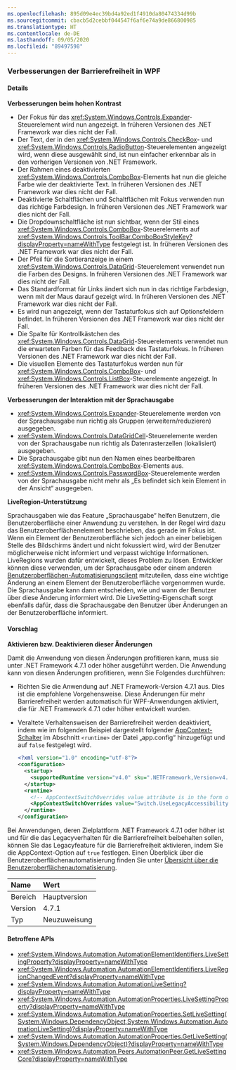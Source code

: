 ```yaml
---
ms.openlocfilehash: 895d09e4ec39bd4a92ed1f4910da80474334d99b
ms.sourcegitcommit: cbacb5d2cebbf044547f6af6e74a9de866800985
ms.translationtype: HT
ms.contentlocale: de-DE
ms.lasthandoff: 09/05/2020
ms.locfileid: "89497598"
---
```

### <a name="accessibility-improvements-in-wpf"></a>Verbesserungen der Barrierefreiheit in WPF

#### <a name="details"></a>Details

**Verbesserungen beim hohen Kontrast**

- Der Fokus für das <xref:System.Windows.Controls.Expander>-Steuerelement wird nun angezeigt. In früheren Versionen des .NET Framework war dies nicht der Fall.
- Der Text, der in den <xref:System.Windows.Controls.CheckBox>- und <xref:System.Windows.Controls.RadioButton>-Steuerelementen angezeigt wird, wenn diese ausgewählt sind, ist nun einfacher erkennbar als in den vorherigen Versionen von .NET Framework.
- Der Rahmen eines deaktivierten <xref:System.Windows.Controls.ComboBox>-Elements hat nun die gleiche Farbe wie der deaktivierte Text. In früheren Versionen des .NET Framework war dies nicht der Fall.
- Deaktivierte Schaltflächen und Schaltflächen mit Fokus verwenden nun das richtige Farbdesign. In früheren Versionen des .NET Framework war dies nicht der Fall.
- Die Dropdownschaltfläche ist nun sichtbar, wenn der Stil eines <xref:System.Windows.Controls.ComboBox>-Steuerelements auf <xref:System.Windows.Controls.ToolBar.ComboBoxStyleKey?displayProperty=nameWithType> festgelegt ist. In früheren Versionen des .NET Framework war dies nicht der Fall.
- Der Pfeil für die Sortieranzeige in einem <xref:System.Windows.Controls.DataGrid>-Steuerelement verwendet nun die Farben des Designs. In früheren Versionen des .NET Framework war dies nicht der Fall.
- Das Standardformat für Links ändert sich nun in das richtige Farbdesign, wenn mit der Maus darauf gezeigt wird. In früheren Versionen des .NET Framework war dies nicht der Fall.
- Es wird nun angezeigt, wenn der Tastaturfokus sich auf Optionsfeldern befindet. In früheren Versionen des .NET Framework war dies nicht der Fall.
- Die Spalte für Kontrollkästchen des <xref:System.Windows.Controls.DataGrid>-Steuerelements verwendet nun die erwarteten Farben für das Feedback des Tastaturfokus. In früheren Versionen des .NET Framework war dies nicht der Fall.
- Die visuellen Elemente des Tastaturfokus werden nun für <xref:System.Windows.Controls.ComboBox>- und <xref:System.Windows.Controls.ListBox>-Steuerelemente angezeigt. In früheren Versionen des .NET Framework war dies nicht der Fall.

**Verbesserungen der Interaktion mit der Sprachausgabe**

- <xref:System.Windows.Controls.Expander>-Steuerelemente werden von der Sprachausgabe nun richtig als Gruppen (erweitern/reduzieren) ausgegeben.
- <xref:System.Windows.Controls.DataGridCell>-Steuerelemente werden von der Sprachausgabe nun richtig als Datenrasterzellen (lokalisiert) ausgegeben.
- Die Sprachausgabe gibt nun den Namen eines bearbeitbaren <xref:System.Windows.Controls.ComboBox>-Elements aus.
- <xref:System.Windows.Controls.PasswordBox>-Steuerelemente werden von der Sprachausgabe nicht mehr als „Es befindet sich kein Element in der Ansicht“ ausgegeben.

**LiveRegion-Unterstützung**

Sprachausgaben wie das Feature „Sprachausgabe“ helfen Benutzern, die Benutzeroberfläche einer Anwendung zu verstehen. In der Regel wird dazu das Benutzeroberflächenelement beschrieben, das gerade im Fokus ist. Wenn ein Element der Benutzeroberfläche sich jedoch an einer beliebigen Stelle des Bildschirms ändert und nicht fokussiert wird, wird der Benutzer möglicherweise nicht informiert und verpasst wichtige Informationen. LiveRegions wurden dafür entwickelt, dieses Problem zu lösen. Entwickler können diese verwenden, um der Sprachausgabe oder einem anderen [Benutzeroberflächen-Automatisierungsclient](~/docs/framework/ui-automation/ui-automation-overview.md) mitzuteilen, dass eine wichtige Änderung an einem Element der Benutzeroberfläche vorgenommen wurde. Die Sprachausgabe kann dann entscheiden, wie und wann der Benutzer über diese Änderung informiert wird. Die LiveSetting-Eigenschaft sorgt ebenfalls dafür, dass die Sprachausgabe den Benutzer über Änderungen an der Benutzeroberfläche informiert.

#### <a name="suggestion"></a>Vorschlag

**Aktivieren bzw. Deaktivieren dieser Änderungen**

Damit die Anwendung von diesen Änderungen profitieren kann, muss sie unter .NET Framework 4.7.1 oder höher ausgeführt werden. Die Anwendung kann von diesen Änderungen profitieren, wenn Sie Folgendes durchführen:

- Richten Sie die Anwendung auf .NET Framework-Version 4.7.1 aus. Dies ist die empfohlene Vorgehensweise. Diese Änderungen für mehr Barrierefreiheit werden automatisch für WPF-Anwendungen aktiviert, die für .NET Framework 4.7.1 oder höher entwickelt wurden.
- Veraltete Verhaltensweisen der Barrierefreiheit werden deaktiviert, indem wie im folgenden Beispiel dargestellt folgender [AppContext-Schalter](~/docs/framework/configure-apps/file-schema/runtime/appcontextswitchoverrides-element.md) im Abschnitt `<runtime>` der Datei „app.config“ hinzugefügt und auf `false` festgelegt wird.

  ```xml
  <?xml version="1.0" encoding="utf-8"?>
  <configuration>
    <startup>
      <supportedRuntime version="v4.0" sku=".NETFramework,Version=v4.7"/>
    </startup>
    <runtime>
      <!-- AppContextSwitchOverrides value attribute is in the form of 'key1=true/false;key2=true/false'  -->
      <AppContextSwitchOverrides value="Switch.UseLegacyAccessibilityFeatures=false" />
    </runtime>
  </configuration>
  ```

Bei Anwendungen, deren Zielplattform .NET Framework 4.7.1 oder höher ist und für die das Legacyverhalten für die Barrierefreiheit beibehalten sollen, können Sie das Legacyfeature für die Barrierefreiheit aktivieren, indem Sie die AppContext-Option auf `true` festlegen.
Einen Überblick über die Benutzeroberflächenautomatisierung finden Sie unter [Übersicht über die Benutzeroberflächenautomatisierung](~/docs/framework/ui-automation/ui-automation-overview.md).

| Name    | Wert       |
|:--------|:------------|
| Bereich   | Hauptversion       |
| Version | 4.7.1       |
| Typ    | Neuzuweisung |

#### <a name="affected-apis"></a>Betroffene APIs

- <xref:System.Windows.Automation.AutomationElementIdentifiers.LiveSettingProperty?displayProperty=nameWithType>
- <xref:System.Windows.Automation.AutomationElementIdentifiers.LiveRegionChangedEvent?displayProperty=nameWithType>
- <xref:System.Windows.Automation.AutomationLiveSetting?displayProperty=nameWithType>
- <xref:System.Windows.Automation.AutomationProperties.LiveSettingProperty?displayProperty=nameWithType>
- <xref:System.Windows.Automation.AutomationProperties.SetLiveSetting(System.Windows.DependencyObject,System.Windows.Automation.AutomationLiveSetting)?displayProperty=nameWithType>
- <xref:System.Windows.Automation.AutomationProperties.GetLiveSetting(System.Windows.DependencyObject)?displayProperty=nameWithType>
- <xref:System.Windows.Automation.Peers.AutomationPeer.GetLiveSettingCore?displayProperty=nameWithType>
